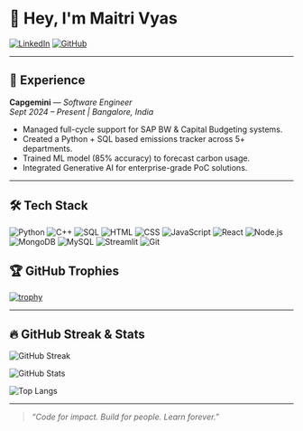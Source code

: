 # 👋 Hey, I'm Maitri Vyas

[![LinkedIn](https://img.shields.io/badge/LinkedIn-blue?logo=linkedin&logoColor=white)](https://www.linkedin.com/in/maitrivyas03)
[![GitHub](https://img.shields.io/badge/GitHub-black?logo=github&logoColor=white)](https://github.com/maitrivyas17)

---

## 🧠 Experience

**Capgemini** — *Software Engineer*  
*Sept 2024 – Present | Bangalore, India*

- Managed full-cycle support for SAP BW & Capital Budgeting systems.
- Created a Python + SQL based emissions tracker across 5+ departments.
- Trained ML model (85% accuracy) to forecast carbon usage.
- Integrated Generative AI for enterprise-grade PoC solutions.

---

## 🛠 Tech Stack

![Python](https://img.shields.io/badge/Python-3670A0?style=for-the-badge&logo=python&logoColor=white)
![C++](https://img.shields.io/badge/C++-00599C?style=for-the-badge&logo=c%2B%2B&logoColor=white)
![SQL](https://img.shields.io/badge/SQL-025E8C?style=for-the-badge&logo=sqlite&logoColor=white)
![HTML](https://img.shields.io/badge/HTML5-E34F26?style=for-the-badge&logo=html5&logoColor=white)
![CSS](https://img.shields.io/badge/CSS3-1572B6?style=for-the-badge&logo=css3&logoColor=white)
![JavaScript](https://img.shields.io/badge/JavaScript-F7DF1E?style=for-the-badge&logo=javascript&logoColor=black)
![React](https://img.shields.io/badge/React-20232A?style=for-the-badge&logo=react&logoColor=61DAFB)
![Node.js](https://img.shields.io/badge/Node.js-339933?style=for-the-badge&logo=nodedotjs&logoColor=white)
![MongoDB](https://img.shields.io/badge/MongoDB-4EA94B?style=for-the-badge&logo=mongodb&logoColor=white)
![MySQL](https://img.shields.io/badge/MySQL-4479A1?style=for-the-badge&logo=mysql&logoColor=white)
![Streamlit](https://img.shields.io/badge/Streamlit-FF4B4B?style=for-the-badge&logo=streamlit&logoColor=white)
![Git](https://img.shields.io/badge/Git-F05032?style=for-the-badge&logo=git&logoColor=white)



## 🏆 GitHub Trophies

[![trophy](https://github-profile-trophy.vercel.app/?username=maitrivyas17&theme=radical&no-frame=true&row=1&column=7)](https://github.com/ryo-ma/github-profile-trophy)

---

## 🔥 GitHub Streak & Stats

![GitHub Streak](https://github-readme-streak-stats.herokuapp.com/?user=maitrivyas17&theme=radical&hide_border=true)

![GitHub Stats](https://github-readme-stats.vercel.app/api?username=maitrivyas17&show_icons=true&theme=radical&hide_border=true)

![Top Langs](https://github-readme-stats.vercel.app/api/top-langs/?username=maitrivyas17&layout=compact&theme=radical&hide_border=true)

---

> _“Code for impact. Build for people. Learn forever.”_

